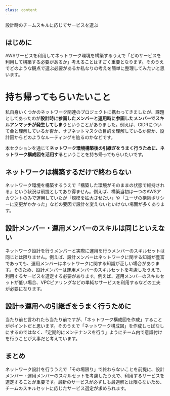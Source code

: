 ```yaml
---
class: content
---
```


<div class="doc-header">
  <div class="doc-title">設計時のチームスキルに応じてサービスを選ぶ</div>
</div>

## はじめに

AWSサービスを利用してネットワーク環境を構築するうえで「どのサービスを利用して構築する必要があるか」考えることはすごく重要となります。そのうえでどのような観点で選ぶ必要があるか私なりの考えを簡単に整理してみたいと思います。

# 持ち帰ってもらいたいこと

私自身いくつかのネットワーク関連のプロジェクトに携わってきましたが、課題としてあったのが**設計時に参画したメンバーと運用時に参画したメンバーでスキルアンマッチが発生してしまう**ということがありました。例えば、CIDRについて金と理解しているか否か、サブネットマスクの目的を理解しているか否か、設計図からどのようなルーティングを辿るのかなどです。

本セクションを通じて**ネットワーク環境構築後の引継ぎをうまく行うために、ネットワーク構成図を活用する**ということを持ち帰ってもらいたいです。

## ネットワークは構築するだけで終わらない

ネットワーク環境を構築するうえで「構築した環境がそのままの状態で維持される」という状況は前提としてあり得ません。例えば、構築当初は一つのAWSアカウントのみで運用していたが「規模を拡大させたい」や「ユーザの構築ポリシーに変更がかかった」などの要因で設計を変えないといけない場面が多くあります。






## 設計メンバー・運用メンバーのスキルは同じといえない

ネットワーク設計を行うメンバーと実際に運用を行うメンバーのスキルセットは同じとは限りません。例えば、設計メンバーはネットワークに関する知識が豊富であっても、運用メンバーはネットワークに関する知識が乏しい場合があります。そのため、設計メンバーは運用メンバーのスキルセットを考慮したうえで、利用するサービスを選定する必要があります。例えば、運用メンバーのスキルセットが低い場合、VPCピアリングなどの単純なサービスを利用するなどの工夫が必要になります。

## 設計⇒運用への引継ぎをうまく行うために

当たり前と言われたら当たり前ですが、「ネットワーク構成図を作成」することがポイントだと思います。そのうえで「ネットワーク構成図」を作成しっぱなしにするのではなく、「定期的にメンテナンスを行う」ようにチーム内で意識付けを行うことが大事だと考えています。

## まとめ

ネットワーク設計を行ううえで「その場限り」で終わらないことを前提に、設計メンバー・運用メンバーのスキルセットを考慮したうえで、利用するサービスを選定することが重要です。最新のサービスが必ずしも最適解とは限らないため、チームのスキルセットに応じたサービス選定が求められます。